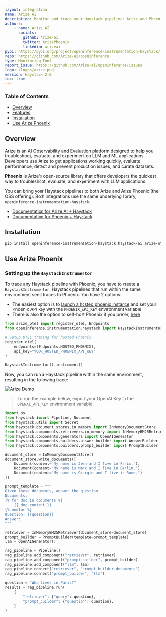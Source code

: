 ```yaml
---
layout: integration
name: Arize AI
description: Monitor and trace your Haystack pipelines Arize and Phoenix
authors:
    - name: Arize AI
      socials:
        github: Arize-ai
        twitter: ArizePhoenix
        linkedin: arizeai
pypi: https://pypi.org/project/openinference-instrumentation-haystack/
repo: https://github.com/Arize-ai/openinference
type: Monitoring Tool
report_issue: https://github.com/Arize-ai/openinference/issues
logo: /logos/arize.png
version: Haystack 2.0
toc: true
---
```

### **Table of Contents**
- [Overview](#overview)
- [Features](#features)
- [Installation](#installation)
- [Use Arize Phoenix](#usage)

## Overview

Arize is an AI Observability and Evaluation platform designed to help you troubleshoot, evaluate, and experiment on LLM and ML applications. Developers use Arize to get applications working quickly, evaluate performance, detect and prevent production issues, and curate datasets.

**Phoenix** is Arize's open-source library that offers developers the quickest way to troubleshoot, evaluate, and experiment with LLM applications.

You can bring your Haystack pipelines to both Arize and Arize Phoenix (the OSS offering). Both integrations use the same underlying library, `openinference-instrumentation-haystack`.

- [Documentation for Arize AI + Haystack](https://docs.arize.com/arize/large-language-models/tracing/auto-instrumentation/haystack)
- [Documentation for Phoenix + Haystack](https://docs.arize.com/phoenix/tracing/integrations-tracing/haystack)

## Installation

```bash
pip install openinference-instrumentation-haystack haystack-ai arize-otel opentelemetry-sdk opentelemetry-exporter-otlp
```

## Use Arize Phoenix
### Setting up the `HaystackInstrumentor`

To trace any Haystack pipeline with Phoenix, you have to create a `HaystackInstrumentor`. Haystack pipelines that run within the same environment send traces to Phoenix.
You have 2 options:
- The easiest option is to [launch a hosted phoenix instance](https://phoenix.arize.com/) and set your Phoenix API key with the `PHOENIX_API_KEY` environment variable
- There is also the option to self-host Phoenix if you prefer, [here](https://docs.arize.com/phoenix/deployment/deploying-phoenix)

```python
from arize_otel import register_otel, Endpoints
from openinference.instrumentation.haystack import HaystackInstrumentor

# Setup OTEL tracing for hosted Phoenix
register_otel(
    endpoints=[Endpoints.HOSTED_PHOENIX],
    api_key="YOUR_HOSTED_PHOENIX_API_KEY"
)

HaystackInstrumentor().instrument()
```

Now, you can run a Haystack pipeline within the same environment, resulting in the following trace:

![Arize Demo](https://raw.githubusercontent.com/deepset-ai/haystack-integrations/main/images/arize-demo.gif)
> To run the example below, export your OpenAI Key to the `OPENAI_API_KEY` environment variable.
```python 
import os
from haystack import Pipeline, Document
from haystack.utils import Secret
from haystack.document_stores.in_memory import InMemoryDocumentStore
from haystack.components.retrievers.in_memory import InMemoryBM25Retriever
from haystack.components.generators import OpenAIGenerator
from haystack.components.builders.answer_builder import AnswerBuilder
from haystack.components.builders.prompt_builder import PromptBuilder

document_store = InMemoryDocumentStore()
document_store.write_documents([
    Document(content="My name is Jean and I live in Paris."), 
    Document(content="My name is Mark and I live in Berlin."), 
    Document(content="My name is Giorgio and I live in Rome.")
])

prompt_template = """
Given these documents, answer the question.
Documents:
{% for doc in documents %}
    {{ doc.content }}
{% endfor %}
Question: {{question}}
Answer:
"""

retriever = InMemoryBM25Retriever(document_store=document_store)
prompt_builder = PromptBuilder(template=prompt_template)
llm = OpenAIGenerator()

rag_pipeline = Pipeline()
rag_pipeline.add_component("retriever", retriever)
rag_pipeline.add_component("prompt_builder", prompt_builder)
rag_pipeline.add_component("llm", llm)
rag_pipeline.connect("retriever", "prompt_builder.documents")
rag_pipeline.connect("prompt_builder", "llm")

question = "Who lives in Paris?"
results = rag_pipeline.run(
    {
        "retriever": {"query": question},
        "prompt_builder": {"question": question},
    }
)

```
